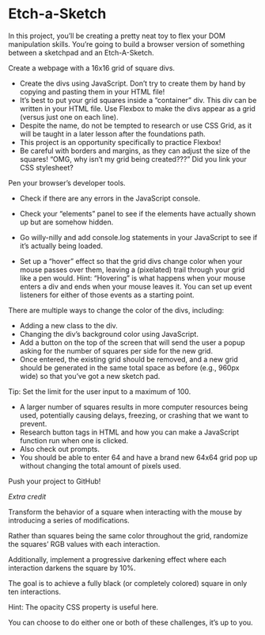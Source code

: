# Etch-a-Sketch

In this project, you’ll be creating a pretty neat toy to flex your DOM manipulation skills. 
You’re going to build a browser version of something between a sketchpad and an Etch-A-Sketch.

Create a webpage with a 16x16 grid of square divs.
-  Create the divs using JavaScript. Don’t try to create them by hand by copying and pasting them in your HTML file!
-  It’s best to put your grid squares inside a “container” div. This div can be written in your HTML file.
  Use Flexbox to make the divs appear as a grid (versus just one on each line).
-  Despite the name, do not be tempted to research or use CSS Grid, as it will be taught in a later lesson after the foundations path.
-  This project is an opportunity specifically to practice Flexbox!
-  Be careful with borders and margins, as they can adjust the size of the squares!
“OMG, why isn’t my grid being created???”
Did you link your CSS stylesheet?

Pen your browser’s developer tools.
-  Check if there are any errors in the JavaScript console.
-  Check your “elements” panel to see if the elements have actually shown up but are somehow hidden.
-  Go willy-nilly and add console.log statements in your JavaScript to see if it’s actually being loaded.

-  Set up a “hover” effect so that the grid divs change color when your mouse passes over them, leaving a (pixelated) trail through your grid like a pen would.
   Hint: “Hovering” is what happens when your mouse enters a div and ends when your mouse leaves it.
   You can set up event listeners for either of those events as a starting point.

There are multiple ways to change the color of the divs, including:
-  Adding a new class to the div.
-  Changing the div’s background color using JavaScript.
-  Add a button on the top of the screen that will send the user a popup asking for the number of squares per side for the new grid.
-  Once entered, the existing grid should be removed, and a new grid should be generated in the same total space as before (e.g., 960px wide) so that you’ve got a new sketch pad.

Tip: Set the limit for the user input to a maximum of 100. 
-  A larger number of squares results in more computer resources being used, potentially causing delays, freezing, or crashing that we want to prevent.
-  Research button tags in HTML and how you can make a JavaScript function run when one is clicked.
-  Also check out prompts.
-  You should be able to enter 64 and have a brand new 64x64 grid pop up without changing the total amount of pixels used.

Push your project to GitHub!

*Extra credit*

Transform the behavior of a square when interacting with the mouse by introducing a series of modifications.

Rather than squares being the same color throughout the grid, randomize the squares’ RGB values with each interaction.

Additionally, implement a progressive darkening effect where each interaction darkens the square by 10%. 

The goal is to achieve a fully black (or completely colored) square in only ten interactions.

Hint: The opacity CSS property is useful here. 

You can choose to do either one or both of these challenges, it’s up to you.
